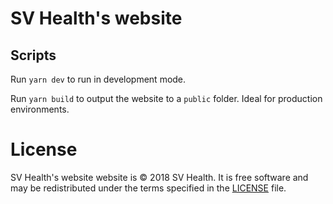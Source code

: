 # SV Health's website

## Scripts
Run `yarn dev` to run in development mode.

Run `yarn build` to output the website to a `public` folder. Ideal for production environments.

# License

SV Health's website website is © 2018 SV Health. It is free software and may be redistributed under the terms specified in the [LICENSE](LICENSE) file.
